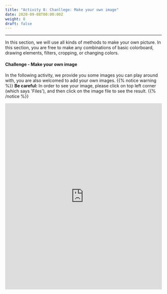 ```yaml
---
title: "Activity 8: Chanllege: Make your own image"
date: 2020-09-08T00:00:00Z
weight: 8
draft: false
---
```


<hr/>
In this section, we will use all kinds of methods to make your own picture. In this section, you are free to make any combinations of basic colorboard, drawing elements, filters, cropping, or changing colors. 


#### Challenge - Make your own image
In the following activity, we provide you some images you can play around with, you are also welcomed to add your own images.
{{% notice warning %}}
**Be careful:** In order to see your image, please click on top left corner (which says 'Files'), and then click on the image file to see the result.
{{% /notice %}}
<iframe height="600px" width="100%" src="https://repl.it/@nuevofoundation/Python-Pixel-Activity8?lite=true" scrolling="no" frameborder="no" allowtransparency="true" allowfullscreen="true" sandbox="allow-forms allow-pointer-lock allow-popups allow-same-origin allow-scripts allow-modals"></iframe>
<br/><br/>